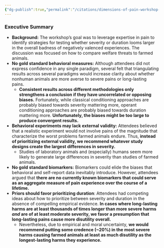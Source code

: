 ```yaml
---
{"dg-publish":true,"permalink":"/citations/dimensions-of-pain-workshop-summary-and-updated-conclusions-rethink-priorities/","created":"2025-10-23T13:59:12.145+01:00","updated":"2025-10-23T13:59:12.390+01:00"}
---
```


### Executive Summary
*   **Background:** The workshop’s goal was to leverage expertise in pain to identify strategies for testing whether severity or duration looms larger in the overall badness of negatively valenced experiences. The discussion was focused on how to compare welfare threats to farmed animals.
*   **No gold standard behavioral measures:** Although attendees did not express confidence in any single paradigm, several felt that triangulating results across several paradigms would increase clarity about whether nonhuman animals are more averse to severe pains or long-lasting pains.
    *   **Consistent results across different methodologies only strengthens a conclusion if they have uncorrelated or opposing biases.** Fortunately, while classical conditioning approaches are probably biased towards severity mattering more, operant conditioning approaches are probably biased towards duration mattering more. **Unfortunately, the biases might be too large to produce convergent results.**
*   **Behavioral experiments may lack external validity:** Attendees believed that a realistic experiment would not involve pains of the magnitude that characterize the worst problems farmed animals endure. Thus, **instead of prioritizing external validity, we recommend whatever study designs create the largest differences in severity.**
    *   Studies of laboratory animals and (especially) humans seem more likely to generate large differences in severity than studies of farmed animals.
*   **No gold standard biomarkers:** Biomarkers could elide the biases that behavioral and self-report data inevitably introduce. However, attendees argued that **there are no currently known biomarkers that could serve as an aggregate measure of pain experience over the course of a lifetime.**
*   **Priors should favor prioritizing duration**: Attendees had competing ideas about how to prioritize between severity and duration in the absence of compelling empirical evidence. **In cases where long-lasting harms are at least thousands of times longer than more severe harms *and* are of at least moderate severity, we favor a presumption that long-lasting pains cause more disutility overall.**
    *   Nevertheless, due to empirical and moral uncertainty, **we would recommend putting some credence (~20%) in the most severe harms causing farmed animals at least as much disutility as the longest-lasting harms they experience.**